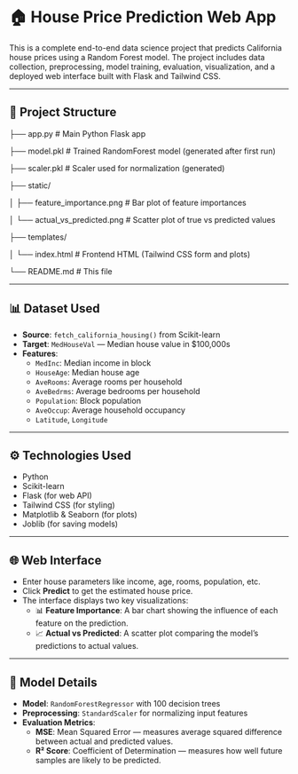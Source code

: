 # 🏠 House Price Prediction Web App

This is a complete end-to-end data science project that predicts California house prices using a Random Forest model. The project includes data collection, preprocessing, model training, evaluation, visualization, and a deployed web interface built with Flask and Tailwind CSS.

---

## 📁 Project Structure

├── app.py # Main Python Flask app

├── model.pkl # Trained RandomForest model (generated after first run)

├── scaler.pkl # Scaler used for normalization (generated)

├── static/

│ ├── feature_importance.png # Bar plot of feature importances

│ └── actual_vs_predicted.png # Scatter plot of true vs predicted values

├── templates/

│ └── index.html # Frontend HTML (Tailwind CSS form and plots)

└── README.md # This file

---

## 📊 Dataset Used

- **Source**: `fetch_california_housing()` from Scikit-learn
- **Target**: `MedHouseVal` — Median house value in $100,000s
- **Features**:
  - `MedInc`: Median income in block
  - `HouseAge`: Median house age
  - `AveRooms`: Average rooms per household
  - `AveBedrms`: Average bedrooms per household
  - `Population`: Block population
  - `AveOccup`: Average household occupancy
  - `Latitude`, `Longitude`

---

## ⚙️ Technologies Used

- Python
- Scikit-learn
- Flask (for web API)
- Tailwind CSS (for styling)
- Matplotlib & Seaborn (for plots)
- Joblib (for saving models)

---


## 🌐 Web Interface

- Enter house parameters like income, age, rooms, population, etc.
- Click **Predict** to get the estimated house price.
- The interface displays two key visualizations:
  - 📊 **Feature Importance**: A bar chart showing the influence of each feature on the prediction.
  - 📈 **Actual vs Predicted**: A scatter plot comparing the model’s predictions to actual values.

---

## 🧠 Model Details

- **Model**: `RandomForestRegressor` with 100 decision trees
- **Preprocessing**: `StandardScaler` for normalizing input features
- **Evaluation Metrics**:
  - **MSE**: Mean Squared Error — measures average squared difference between actual and predicted values.
  - **R² Score**: Coefficient of Determination — measures how well future samples are likely to be predicted.


